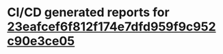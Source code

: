 # CI/CD generated reports for [23eafcef6f812f174e7dfd959f9c952c90e3ce05](https://github.com/hydephp/develop/commit/23eafcef6f812f174e7dfd959f9c952c90e3ce05)
